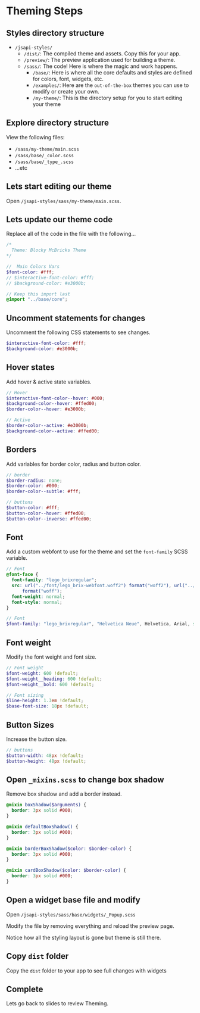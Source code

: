 # Theming Steps

## Styles directory structure

- `/jsapi-styles/`
  - `/dist/`: The compiled theme and assets. Copy this for your app.
  - `/preview/`: The preview application used for building a theme.
  - `/sass/`: The code! Here is where the magic and work happens.
    - `/base/`: Here is where all the core defaults and styles are defined for colors, font, widgets, etc.
    - `/examples/`: Here are the `out-of-the-box` themes you can use to modify or create your own.
    - `/my-theme/`: This is the directory setup for you to start editing your theme

## Explore directory structure

View the following files:

- `/sass/my-theme/main.scss`
- `/sass/base/_color.scss`
- `/sass/base/_type_.scss`
- ...etc

## Lets start editing our theme

Open `/jsapi-styles/sass/my-theme/main.scss`.

## Lets update our theme code

Replace all of the code in the file with the following...

```scss
/*
  Theme: Blocky McBricks Theme
*/

//  Main Colors Vars
$font-color: #fff;
// $interactive-font-color: #fff;
// $background-color: #e3000b;

// Keep this import last
@import "../base/core";
```

## Uncomment statements for changes

Uncomment the following CSS statements to see changes.

```scss
$interactive-font-color: #fff;
$background-color: #e3000b;
```

## Hover states

Add hover & active state variables.

```scss
// Hover
$interactive-font-color--hover: #000;
$background-color--hover: #ffed00;
$border-color--hover: #e3000b;

// Active
$border-color--active: #e3000b;
$background-color--active: #ffed00;
```

## Borders

Add variables for border color, radius and button color.

```scss
// border
$border-radius: none;
$border-color: #000;
$border-color--subtle: #fff;

// buttons
$button-color: #fff;
$button-color--hover: #ffed00;
$button-color--inverse: #ffed00;
```

## Font

Add a custom webfont to use for the theme and set the `font-family` SCSS variable.

```scss
// Font
@font-face {
  font-family: "lego_brixregular";
  src: url("../font/lego_brix-webfont.woff2") format("woff2"), url("../font/lego_brix-webfont.woff")
      format("woff");
  font-weight: normal;
  font-style: normal;
}

// Font
$font-family: "lego_brixregular", "Helvetica Neue", Helvetica, Arial, sans-serif !default;
```

## Font weight

Modify the font weight and font size.

```scss
// Font weight
$font-weight: 600 !default;
$font-weight__heading: 600 !default;
$font-weight__bold: 600 !default;

// Font sizing
$line-height: 1.3em !default;
$base-font-size: 18px !default;
```

## Button Sizes

Increase the button size.

```scss
// buttons
$button-width: 48px !default;
$button-height: 48px !default;
```

## Open `_mixins.scss` to change box shadow

Remove box shadow and add a border instead.

```scss
@mixin boxShadow($arguments) {
  border: 3px solid #000;
}

@mixin defaultBoxShadow() {
  border: 3px solid #000;
}

@mixin borderBoxShadow($color: $border-color) {
  border: 3px solid #000;
}

@mixin cardBoxShadow($color: $border-color) {
  border: 3px solid #000;
}
```

## Open a widget base file and modify

Open `/jsapi-styles/sass/base/widgets/_Popup.scss`

Modify the file by removing everything and reload the preview page.

Notice how all the styling layout is gone but theme is still there.

## Copy `dist` folder

Copy the `dist` folder to your app to see full changes with widgets

## Complete

Lets go back to slides to review Theming.
